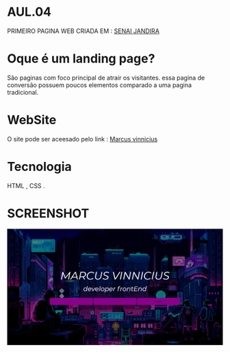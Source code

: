# AUL.04
PRIMEIRO PAGINA WEB CRIADA EM : [SENAI JANDIRA](https://www.sp.senai.br/)



# Oque é um landing page?
São paginas com foco principal de atrair os visitantes. essa pagina de conversão possuem poucos elementos comparado a uma pagina tradicional.

# WebSite
O site pode ser aceesado pelo link : [Marcus vinnicius](https://github.com/omarcus212/AUL.04)

# Tecnologia
HTML ,
CSS .

# SCREENSHOT
![](capt.png)























